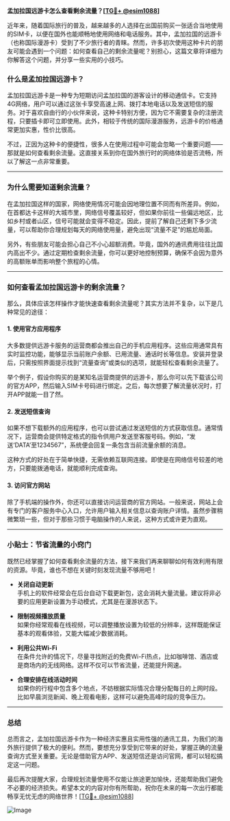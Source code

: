 **孟加拉国远游卡怎么查看剩余流量？[[TG💪+ @esim1088](https://t.me/s/esim1088)]**

近年来，随着国际旅行的普及，越来越多的人选择在出国前购买一张适合当地使用的SIM卡，以便在国外也能顺畅地使用网络和电话服务。其中，孟加拉国的远游卡（也称国际漫游卡）受到了不少旅行者的青睐。然而，许多初次使用这种卡片的朋友可能会遇到一个问题：如何查看自己的剩余流量呢？别担心，这篇文章将详细为你解答这个问题，并分享一些实用的小技巧。

### **什么是孟加拉国远游卡？**

孟加拉国远游卡是一种专为短期访问孟加拉国的游客设计的移动通信卡。它支持4G网络，用户可以通过这张卡享受高速上网、拨打本地电话以及发送短信的服务。对于喜欢自由行的小伙伴来说，这种卡特别方便，因为它不需要复杂的注册流程，只要插卡即可立即使用。此外，相较于传统的国际漫游服务，远游卡的价格通常更加实惠，性价比很高。

不过，正因为这种卡的便捷性，很多人在使用过程中可能会忽略一个重要问题——那就是如何查看剩余流量。这直接关系到你在国外旅行时的网络体验是否流畅，所以了解这一点非常重要。

---

### **为什么需要知道剩余流量？**

在孟加拉国这样的国家，网络使用情况可能会因地理位置不同而有所差异。例如，在首都达卡这样的大城市里，网络信号覆盖较好，但如果你前往一些偏远地区，比如乡村或者山区，信号可能就会变得不稳定。因此，提前了解自己还剩下多少流量，可以帮助你合理规划每天的网络使用量，避免出现“流量不足”的尴尬局面。

另外，有些朋友可能会担心自己不小心超额消费。毕竟，国外的通讯费用往往比国内高出不少。通过定期检查剩余流量，你可以更好地控制预算，确保不会因为意外的高额账单而影响整个旅程的心情。

---

### **如何查看孟加拉国远游卡的剩余流量？**

那么，具体应该怎样操作才能快速查看剩余流量呢？其实方法并不复杂，以下是几种常见的途径：

#### **1. 使用官方应用程序**
大多数提供远游卡服务的运营商都会推出自己的手机应用程序。这些应用通常具有实时监控功能，能够显示当前账户余额、已用流量、通话时长等信息。安装并登录后，只需按照界面提示找到“流量查询”或类似的选项，就能轻松查看剩余流量了。

举个例子，假设你购买的是某知名运营商提供的远游卡，那么你可以先下载该公司的官方APP，然后输入SIM卡号码进行绑定。之后，每次想要了解流量状况时，打开APP就能一目了然。

#### **2. 发送短信查询**
如果不想下载额外的应用程序，也可以尝试通过发送短信的方式获取信息。通常情况下，运营商会提供特定格式的指令供用户发送至客服号码。例如，“发送‘DATA’至1234567”，系统便会回复一条包含当前流量余额的消息。

这种方式的好处在于简单快捷，无需依赖互联网连接。即使是在网络信号较差的地方，只要能拨通电话，就能顺利完成查询。

#### **3. 访问官方网站**
除了手机端的操作外，你还可以直接访问运营商的官方网站。一般来说，网站上会有专门的客户服务中心入口，允许用户输入相关信息以查询账户详情。虽然步骤稍微繁琐一些，但对于那些习惯于电脑操作的人来说，这种方式或许更为直观。

---

### **小贴士：节省流量的小窍门**

既然已经掌握了如何查看剩余流量的方法，接下来我们再来聊聊如何有效利用有限的资源。毕竟，谁也不想在关键时刻发现流量不够用吧！

- **关闭自动更新**  
  手机上的软件经常会在后台自动下载更新包，这会消耗大量流量。建议将非必要的应用更新设置为手动模式，尤其是在漫游状态下。

- **限制视频播放质量**  
  如果你经常观看在线视频，可以调整播放设置为较低的分辨率，这样既能保证基本的观看体验，又能大幅减少数据消耗。

- **利用公共Wi-Fi**  
  在条件允许的情况下，尽量寻找附近的免费Wi-Fi热点，比如咖啡馆、酒店或是商场内的无线网络。这样不仅可以节省流量，还能提升网速。

- **合理安排在线活动时间**  
  如果你的行程中包含多个地点，不妨根据实际情况合理分配每日的上网时段。比如早晨浏览新闻、晚上观看电影，这样可以避免高峰时段的竞争压力。

---

### **总结**

总而言之，孟加拉国远游卡作为一种经济实惠且实用性强的通讯工具，为我们的海外旅行提供了极大的便利。然而，要想充分享受到它带来的好处，掌握正确的流量查询方式至关重要。无论是借助官方APP、发送短信还是访问官网，都可以轻松搞定这一问题。

最后再次提醒大家，合理规划流量使用不仅能让旅途更加愉快，还能帮助我们避免不必要的经济损失。希望本文的内容对你有所帮助，祝你在未来的每一次出行都能畅享无忧无虑的网络世界！[[TG💪+ @esim1088](https://t.me/s/esim1088)] 

![Image](https://i.postimg.cc/4NQfJmqS/Snipaste-2025-05-13-00-14-12.png)